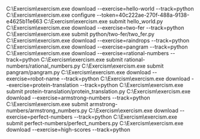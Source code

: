 C:\Exercism\exercism.exe download --exercise=hello-world --track=python
C:\Exercism\exercism.exe configure --token=40c222ae-270f-488a-9138-e4625b11e663
C:\Exercism\exercism.exe submit hello_world.py
C:\Exercism\exercism.exe download --exercise=two-fer --track=python
C:\Exercism\exercism.exe submit  python/two-fer/two_fer.py
C:\Exercism\exercism.exe download --exercise=raindrops --track=python
C:\Exercism\exercism.exe download --exercise=pangram --track=python
C:\Exercism\exercism.exe download --exercise=rational-numbers --track=python
C:\Exercism\exercism.exe submit  rational-numbers/rational_numbers.py
C:\Exercism\exercism.exe submit  pangram/pangram.py
C:\Exercism\exercism.exe download --exercise=robot-name --track=python
C:\Exercism\exercism.exe download --exercise=protein-translation --track=python
C:\Exercism\exercism.exe submit  protein-translation/protein_translation.py
C:\Exercism\exercism.exe download --exercise=armstrong-numbers --track=python
C:\Exercism\exercism.exe submit  armstrong-numbers/armstrong_numbers.py
C:\Exercism\exercism.exe download --exercise=perfect-numbers --track=python
C:\Exercism\exercism.exe submit  perfect-numbers/perfect_numbers.py
C:\Exercism\exercism.exe download --exercise=high-scores --track=python
